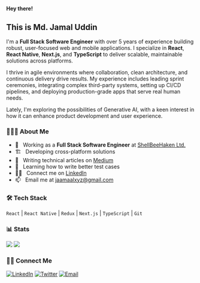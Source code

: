 #### Hey there!

## This is Md. Jamal Uddin

I'm a **Full Stack Software Engineer** with over 5 years of experience building robust, user-focused web and mobile applications. I specialize in **React**, **React Native**, **Next.js**, and **TypeScript** to deliver scalable, maintainable solutions across platforms.

I thrive in agile environments where collaboration, clean architecture, and continuous delivery drive results. My experience includes leading sprint ceremonies, integrating complex third-party systems, setting up CI/CD pipelines, and deploying production-grade apps that serve real human needs.

Lately, I'm exploring the possibilities of Generative AI, with a keen interest in how it can enhance product development and user experience.

### 👨🏻‍💻 About Me

- 💼 &nbsp; Working as a **Full Stack Software Engineer** at [ShellBeeHaken Ltd.](https://shellbeehaken.com/)
- 🏗️ &nbsp; Developing cross-platform solutions
- 📝 &nbsp; Writing technical articles on [Medium](https://medium.com/@jaamaalxyz)
- 📖 &nbsp; Learning how to write better test cases
- 👨‍💻 &nbsp; Connect me on [LinkedIn](https://linkedin.com/in/jaamaalxyz/)
- 📫 &nbsp; Email me at [jaamaalxyz@gmail.com](mailto:jaamaalxyz@gmail.com)

### 🛠 Tech Stack

`React` | `React Native` | `Redux` | `Next.js` | `TypeScript` | `Git`

### 📊 Stats

[![](https://komarev.com/ghpvc/?username=jaamaalxyz&color=blue&label=Profile%20Views)](https://github.com/jaamaalxyz/jaamaalxyz)
[![](https://img.shields.io/github/followers/jaamaalxyz?label=GitHub%20Followers)](https://github.com/jaamaalxyz)

### 🤝🏻 Connect Me

<p>
<a href="https://www.linkedin.com/in/jaamaalxyz/"><img alt="LinkedIn" src="https://img.shields.io/badge/LinkedIn-gray?style=flat-square&logo=linkedin"></a>
<a href="https://twitter.com/jaamaalxyz" target="blank"><img alt="Twitter" src="https://img.shields.io/badge/twitter-gray?style=flat-square&logo=twitter"/></a>  
<a href="mailto:jaamaalxyz@gmail.com"><img alt="Email" src="https://img.shields.io/badge/Email-jaamaalxyz@gmail.com-blue?style=flat-square&logo=gmail"></a>
</p>
